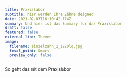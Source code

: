 ```yaml
---
title: Praxislabor
subtitle: hier werden Ihre Zähne deigned
date: 2021-02-03T16:10:42.774Z
summary: Und hier ist das Summary für das Praxislabor
draft: false
featured: false
external_link: Themen
image:
  filename: einzelzahn_2_1920lq.jpg
  focal_point: Smart
  preview_only: false
---
```

So geht das mit dem Praxislabor